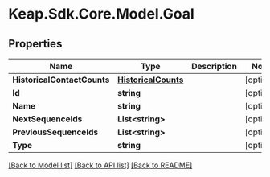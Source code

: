 # Keap.Sdk.Core.Model.Goal

## Properties

Name | Type | Description | Notes
------------ | ------------- | ------------- | -------------
**HistoricalContactCounts** | [**HistoricalCounts**](HistoricalCounts.md) |  | [optional] 
**Id** | **string** |  | [optional] 
**Name** | **string** |  | [optional] 
**NextSequenceIds** | **List&lt;string&gt;** |  | [optional] 
**PreviousSequenceIds** | **List&lt;string&gt;** |  | [optional] 
**Type** | **string** |  | [optional] 

[[Back to Model list]](../README.md#documentation-for-models) [[Back to API list]](../README.md#documentation-for-api-endpoints) [[Back to README]](../README.md)


